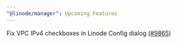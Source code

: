 ```yaml
---
"@linode/manager": Upcoming Features
---
```


Fix VPC IPv4 checkboxes in Linode Config dialog ([#9865](https://github.com/linode/manager/pull/9865))
